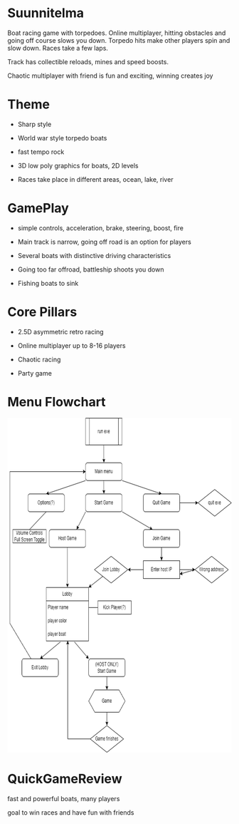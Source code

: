 # Suunnitelma

Boat racing game with torpedoes. Online multiplayer, hitting obstacles and going off course slows you down. Torpedo hits make other players spin and slow down. Races take a few laps.  

Track has collectible reloads, mines and speed boosts. 

Chaotic multiplayer with friend is fun and exciting, winning creates joy 


# Theme

- Sharp style

- World war style torpedo boats

- fast tempo rock 

- 3D low poly graphics for boats, 2D levels 

- Races take place in different areas, ocean, lake, river


# GamePlay

- simple controls, acceleration, brake, steering, boost, fire 

- Main track is narrow, going off road is an option for players 

- Several boats with distinctive driving characteristics 

- Going too far offroad, battleship shoots you down 

- Fishing boats to sink 


# Core Pillars

- 2.5D asymmetric retro racing 

- Online multiplayer up to 8-16 players 

- Chaotic racing 

- Party game 


# Menu Flowchart

<img src="MenuFlowchart.png" width="738" height="751">



# QuickGameReview

fast and powerful boats, many players 

goal to win races and have fun with friends 
